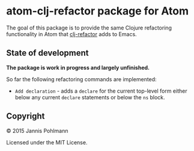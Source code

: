 # atom-clj-refactor package for Atom

The goal of this package is to provide the same Clojure refactoring
functionality in Atom that
[clj-refactor](https://github.com/clojure-emacs/clj-refactor.el/wiki)
adds to Emacs.

## State of development

**The package is work in progress and largely unfinished.**

So far the following refactoring commands are implemented:

* `Add declaration` - adds a `declare` for the current top-level form either
  below any current `declare` statements or below the `ns` block.

## Copyright

&copy; 2015 Jannis Pohlmann

Licensed under the MIT License.
